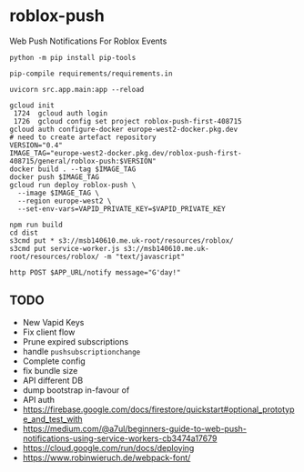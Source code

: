 # roblox-push
Web Push Notifications For Roblox Events

```
python -m pip install pip-tools

pip-compile requirements/requirements.in

uvicorn src.app.main:app --reload
```

```
gcloud init
 1724  gcloud auth login
 1726  gcloud config set project roblox-push-first-408715
gcloud auth configure-docker europe-west2-docker.pkg.dev
# need to create artefact repository
VERSION="0.4"
IMAGE_TAG="europe-west2-docker.pkg.dev/roblox-push-first-408715/general/roblox-push:$VERSION"
docker build . --tag $IMAGE_TAG
docker push $IMAGE_TAG
gcloud run deploy roblox-push \
  --image $IMAGE_TAG \
  --region europe-west2 \
  --set-env-vars=VAPID_PRIVATE_KEY=$VAPID_PRIVATE_KEY
```

```
npm run build
cd dist
s3cmd put * s3://msb140610.me.uk-root/resources/roblox/
s3cmd put service-worker.js s3://msb140610.me.uk-root/resources/roblox/ -m "text/javascript"
```

```
http POST $APP_URL/notify message="G'day!"
```

TODO
----
- New Vapid Keys
- Fix client flow
- Prune expired subscriptions
- handle `pushsubscriptionchange`
- Complete config
- fix bundle size
- API different DB
- dump bootstrap in-favour of
- API auth
- https://firebase.google.com/docs/firestore/quickstart#optional_prototype_and_test_with
- https://medium.com/@a7ul/beginners-guide-to-web-push-notifications-using-service-workers-cb3474a17679
- https://cloud.google.com/run/docs/deploying
- https://www.robinwieruch.de/webpack-font/
